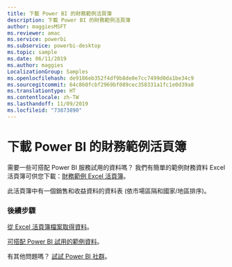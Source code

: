 ```yaml
---
title: 下載 Power BI 的財務範例活頁簿
description: 下載 Power BI 的財務範例活頁簿
author: maggiesMSFT
ms.reviewer: amac
ms.service: powerbi
ms.subservice: powerbi-desktop
ms.topic: sample
ms.date: 06/11/2019
ms.author: maggies
LocalizationGroup: Samples
ms.openlocfilehash: de9186eb352f4df9b8de0e7cc7499d0da1be34c9
ms.sourcegitcommit: 64c860fcbf2969bf089cec358331a1fc1e0d39a8
ms.translationtype: HT
ms.contentlocale: zh-TW
ms.lasthandoff: 11/09/2019
ms.locfileid: "73873890"
---
```

# <a name="download-the-financial-sample-workbook-for-power-bi"></a>下載 Power BI 的財務範例活頁簿
需要一些可搭配 Power BI 服務試用的資料嗎？ 我們有簡單的範例財務資料 Excel 活頁簿可供您下載：[財務範例 Excel 活頁簿](https://go.microsoft.com/fwlink/?LinkID=521962)。

此活頁簿中有一個銷售和收益資料的資料表 (依市場區隔和國家/地區排序)。

### <a name="next-steps"></a>後續步驟
[從 Excel 活頁簿檔案取得資料](service-excel-workbook-files.md)。

[可搭配 Power BI 試用的範例資料](sample-datasets.md)。

有其他問題嗎？ [試試 Power BI 社群](https://community.powerbi.com/)。


